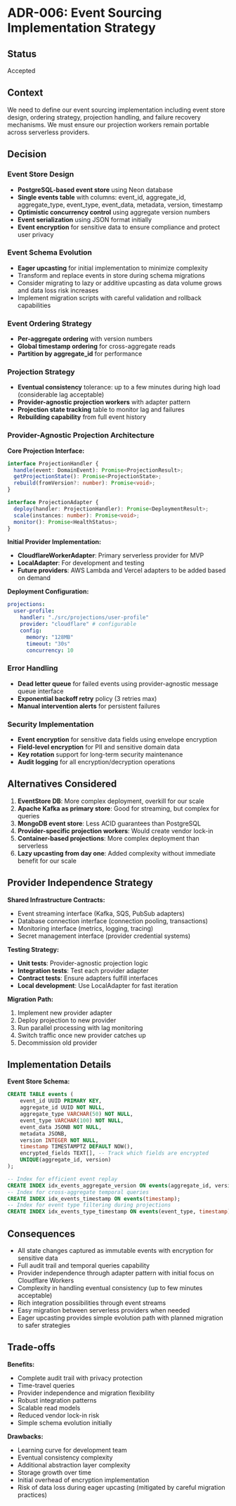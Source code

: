 # ADR-006: Event Sourcing Implementation Strategy

## Status
Accepted

## Context
We need to define our event sourcing implementation including event store design, ordering strategy, projection handling, and failure recovery mechanisms. We must ensure our projection workers remain portable across serverless providers.

## Decision

### Event Store Design
- **PostgreSQL-based event store** using Neon database
- **Single events table** with columns: event_id, aggregate_id, aggregate_type, event_type, event_data, metadata, version, timestamp
- **Optimistic concurrency control** using aggregate version numbers
- **Event serialization** using JSON format initially
- **Event encryption** for sensitive data to ensure compliance and protect user privacy

### Event Schema Evolution
- **Eager upcasting** for initial implementation to minimize complexity
- Transform and replace events in store during schema migrations
- Consider migrating to lazy or additive upcasting as data volume grows and data loss risk increases
- Implement migration scripts with careful validation and rollback capabilities

### Event Ordering Strategy
- **Per-aggregate ordering** with version numbers
- **Global timestamp ordering** for cross-aggregate reads
- **Partition by aggregate_id** for performance

### Projection Strategy
- **Eventual consistency** tolerance: up to a few minutes during high load (considerable lag acceptable)
- **Provider-agnostic projection workers** with adapter pattern
- **Projection state tracking** table to monitor lag and failures
- **Rebuilding capability** from full event history

### Provider-Agnostic Projection Architecture

**Core Projection Interface:**
```typescript
interface ProjectionHandler {
  handle(event: DomainEvent): Promise<ProjectionResult>;
  getProjectionState(): Promise<ProjectionState>;
  rebuild(fromVersion?: number): Promise<void>;
}

interface ProjectionAdapter {
  deploy(handler: ProjectionHandler): Promise<DeploymentResult>;
  scale(instances: number): Promise<void>;
  monitor(): Promise<HealthStatus>;
}
```

**Initial Provider Implementation:**
- **CloudflareWorkerAdapter**: Primary serverless provider for MVP
- **LocalAdapter**: For development and testing
- **Future providers**: AWS Lambda and Vercel adapters to be added based on demand

**Deployment Configuration:**
```yaml
projections:
  user-profile:
    handler: "./src/projections/user-profile"
    provider: "cloudflare" # configurable
    config:
      memory: "128MB"
      timeout: "30s"
      concurrency: 10
```

### Error Handling
- **Dead letter queue** for failed events using provider-agnostic message queue interface
- **Exponential backoff retry** policy (3 retries max)
- **Manual intervention alerts** for persistent failures

### Security Implementation
- **Event encryption** for sensitive data fields using envelope encryption
- **Field-level encryption** for PII and sensitive domain data
- **Key rotation** support for long-term security maintenance
- **Audit logging** for all encryption/decryption operations

## Alternatives Considered
1. **EventStore DB**: More complex deployment, overkill for our scale
2. **Apache Kafka as primary store**: Good for streaming, but complex for queries
3. **MongoDB event store**: Less ACID guarantees than PostgreSQL
4. **Provider-specific projection workers**: Would create vendor lock-in
5. **Container-based projections**: More complex deployment than serverless
6. **Lazy upcasting from day one**: Added complexity without immediate benefit for our scale

## Provider Independence Strategy

**Shared Infrastructure Contracts:**
- Event streaming interface (Kafka, SQS, PubSub adapters)
- Database connection interface (connection pooling, transactions)
- Monitoring interface (metrics, logging, tracing)
- Secret management interface (provider credential systems)

**Testing Strategy:**
- **Unit tests**: Provider-agnostic projection logic
- **Integration tests**: Test each provider adapter
- **Contract tests**: Ensure adapters fulfill interfaces
- **Local development**: Use LocalAdapter for fast iteration

**Migration Path:**
1. Implement new provider adapter
2. Deploy projection to new provider
3. Run parallel processing with lag monitoring
4. Switch traffic once new provider catches up
5. Decommission old provider

## Implementation Details

**Event Store Schema:**
```sql
CREATE TABLE events (
    event_id UUID PRIMARY KEY,
    aggregate_id UUID NOT NULL,
    aggregate_type VARCHAR(50) NOT NULL,
    event_type VARCHAR(100) NOT NULL,
    event_data JSONB NOT NULL,
    metadata JSONB,
    version INTEGER NOT NULL,
    timestamp TIMESTAMPTZ DEFAULT NOW(),
    encrypted_fields TEXT[], -- Track which fields are encrypted
    UNIQUE(aggregate_id, version)
);

-- Index for efficient event replay
CREATE INDEX idx_events_aggregate_version ON events(aggregate_id, version);
-- Index for cross-aggregate temporal queries
CREATE INDEX idx_events_timestamp ON events(timestamp);
-- Index for event type filtering during projections
CREATE INDEX idx_events_type_timestamp ON events(event_type, timestamp);
```

## Consequences
- All state changes captured as immutable events with encryption for sensitive data
- Full audit trail and temporal queries capability
- Provider independence through adapter pattern with initial focus on Cloudflare Workers
- Complexity in handling eventual consistency (up to few minutes acceptable)
- Rich integration possibilities through event streams
- Easy migration between serverless providers when needed
- Eager upcasting provides simple evolution path with planned migration to safer strategies

## Trade-offs
**Benefits:**
- Complete audit trail with privacy protection
- Time-travel queries
- Provider independence and migration flexibility
- Robust integration patterns
- Scalable read models
- Reduced vendor lock-in risk
- Simple schema evolution initially

**Drawbacks:**
- Learning curve for development team
- Eventual consistency complexity
- Additional abstraction layer complexity
- Storage growth over time
- Initial overhead of encryption implementation
- Risk of data loss during eager upcasting (mitigated by careful migration practices)

